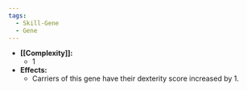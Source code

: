 ```yaml
---
tags:
  - Skill-Gene
  - Gene
---
```

- **[[Complexity]]:**
	- 1
- **Effects:**
	- Carriers of this gene have their dexterity score increased by 1.